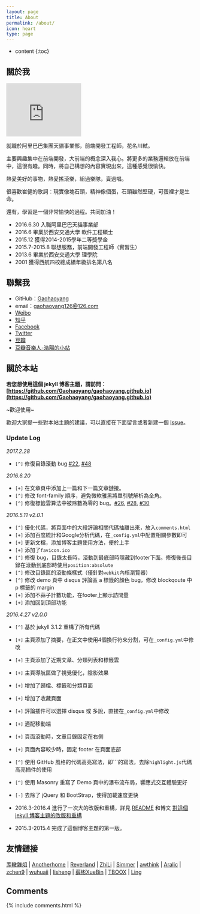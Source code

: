 ```yaml
---
layout: page
title: About
permalink: /about/
icon: heart
type: page
---
```


* content
{:toc}

## 關於我

<iframe src="https://githubbadge.appspot.com/gaohaoyang?s=1" style="border: 0;height: 142px;width: 200px;overflow: hidden;" frameBorder="0"></iframe>

就職於阿里巴巴集團天貓事業部，前端開發工程師，花名川軾。

主要興趣集中在前端開發，大前端的概念深入我心。將更多的業務邏輯放在前端中，這很有趣。同時，將自己構想的內容實現出來，這種感覺很愉快。

熱愛美好的事物，熱愛搖滾樂，組過樂隊，賣過唱。

很喜歡崔健的歌詞：現實像塊石頭，精神像個蛋，石頭雖然堅硬，可蛋裡才是生命。

還有，學習是一個非常愉快的過程。共同加油！

* 2016.6.30 入職阿里巴巴天貓事業部
* 2016.6 畢業於西安交通大學 軟件工程碩士
* 2015.12 獲得2014-2015學年二等獎學金
* 2015.7-2015.8 聯想服務，前端開發工程師（實習生）
* 2013.6 畢業於西安交通大學 理學院
* 2001 獲得西航四校總成績年級排名第八名

## 聯繫我

* GitHub：[Gaohaoyang](https://github.com/Gaohaoyang)
* email：gaohaoyang126@126.com
* [Weibo](http://weibo.com/3115521wh)
* [知乎](https://www.zhihu.com/people/gaohaoyang)
* [Facebook](https://www.facebook.com/gaohaoyang.water)
* [Twitter](https://twitter.com/gaohaoyang126)
* [豆瓣](https://www.douban.com/people/42525035/)
* [豆瓣音樂人-浩陽的小站](https://site.douban.com/haoyangaiyinyue/)

## 關於本站

**若您想使用這個 jekyll 博客主題，請訪問：[https://github.com/Gaohaoyang/gaohaoyang.github.io](https://github.com/Gaohaoyang/gaohaoyang.github.io)**

~歡迎使用~

歡迎大家提一些對本站主題的建議，可以直接在下面留言或者新建一個 [Issue](https://github.com/Gaohaoyang/gaohaoyang.github.io/issues)。

### Update Log

*2017.2.28*

- `[^]` 修復目錄滾動 bug [#22](https://github.com/Gaohaoyang/gaohaoyang.github.io/issues/22), [#48](https://github.com/Gaohaoyang/gaohaoyang.github.io/issues/48)

*2016.6.20*

* `[+]` 在文章頁中添加上一篇和下一篇文章鏈接。
* `[^]` 修改 font-family 順序，避免微軟雅黑將單引號解析為全角。
* `[^]` 修復標籤雲算法中被除數為零的 bug。[#26](https://github.com/Gaohaoyang/gaohaoyang.github.io/issues/26), [#28](https://github.com/Gaohaoyang/gaohaoyang.github.io/issues/28), [#30](https://github.com/Gaohaoyang/gaohaoyang.github.io/issues/30)

*2016.5.11 v2.0.1*

* `[^]` 優化代碼，將頁面中的大段評論相關代碼抽離出來，放入`comments.html`
* `[+]` 添加百度統計和Google分析代碼，在`_config.yml`中配置相關參數即可
* `[+]` 更新文檔，添加博客主題使用方法，便於上手
* `[+]` 添加了`favicon.ico`
* `[^]` 修復 bug，目錄太長時，滾動到最底部時隱藏到footer下面。修復後長目錄在滾動到底部時使用`position:absolute`
* `[^]` 修改目錄區的滾動條樣式（僅針對`webkit`內核瀏覽器）
* `[^]` 修改 demo 頁中 disqus 評論區 a 標籤的顏色 bug，修改 blockqoute 中 p 標籤的 margin
* `[+]` 添加不蒜子計數功能，在footer上顯示訪問量
* `[+]` 添加回到頂部功能

*2016.4.27 v2.0.0*

* `[^]` 基於 jekyll 3.1.2 重構了所有代碼
* `[+]` 主頁添加了摘要，在正文中使用4個換行符來分割，可在`_config.yml`中修改
* `[+]` 主頁添加了近期文章、分類列表和標籤雲
* `[+]` 主頁導航區做了視覺優化，陰影效果
* `[+]` 增加了歸檔、標籤和分類頁面
* `[+]` 增加了收藏頁面
* `[+]` 評論插件可以選擇 disqus 或 多說，直接在`_config.yml`中修改
* `[+]` 適配移動端
* `[+]` 頁面滾動時，文章目錄固定在右側
* `[+]` 頁面內容較少時，固定 footer 在頁面底部
* `[^]` 使用 GitHub 風格的代碼高亮寫法，即\`\`\`的寫法，去除`highlight.js`代碼高亮插件的使用
* `[^]` 使用 Masonry 重寫了 Demo 頁中的瀑布流布局，響應式交互體驗更好
* `[-]` 去除了 jQuery 和 BootStrap，使得加載速度更快

* 2016.3-2016.4 進行了一次大的改版和重構，詳見 [README](https://github.com/Gaohaoyang/gaohaoyang.github.io/blob/master/README.md) 和博文 [對這個 jekyll 博客主題的改版和重構](http://gaohaoyang.github.io/2016/03/12/jekyll-theme-version-2.0/)
* 2015.3-2015.4 完成了這個博客主題的第一版。

## 友情鏈接

[羡轍雜俎](http://zhangwenli.com/blog) \| [Anotherhome](https://www.anotherhome.net) \| [Reverland](http://reverland.org/) \| [ZhiLi](http://lizhipower.github.io/) \| [Simmer](http://simmer-jun.github.io/) \| [awthink](http://awthink.net/) \| [Aralic](http://aralic.github.io/) \| [zchen9](http://www.chen9.info/) \| [wuhuaji](http://wuhuaji.me/) \| [lisheng](http://www.lishengcn.cn/) \| [薛彬XueBin](http://axuebin.com/blog/) \| [TBOOX](http://www.tboox.org/cn/) \|  [Ling](http://linglinyp.com/)

## Comments

{% include comments.html %}
